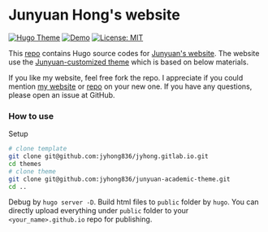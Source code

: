 Junyuan Hong's website
=======

[![Hugo Theme](https://img.shields.io/badge/Hugo-black.svg?style=flat&logo=Hugo&color=orange&label=Theme)](https://github.com/jyhong836/junyuan-academic-theme) [![Demo](https://img.shields.io/badge/Hugo-black.svg?style=flat&logo=Hugo&color=orange&label=Demo)](https://jyhong.gitlab.io/) [![License: MIT](https://img.shields.io/badge/License-MIT-yellow.svg)](https://opensource.org/licenses/MIT)

This [repo](https://github.com/jyhong836/jyhong.gitlab.io) contains Hugo source codes for [Junyuan's website](https://jyhong.gitlab.io/).
The website use the [Junyuan-customized theme](https://github.com/jyhong836/junyuan-academic-theme) which is based on below materials.

If you like my website, feel free fork the repo. I appreciate if you could mention [my website](https://jyhong.gitlab.io/) or [repo](https://github.com/jyhong836/jyhong.gitlab.io) on your new one.
If you have any questions, please open an issue at GitHub.

### How to use

Setup
```bash
# clone template
git clone git@github.com:jyhong836/jyhong.gitlab.io.git
cd themes
# clone theme
git clone git@github.com:jyhong836/junyuan-academic-theme.git
cd ..
```
Debug by `hugo server -D`. Build html files to `public` folder by `hugo`. You can directly upload everything under `public` folder to your `<your_name>.github.io` repo for publishing.
